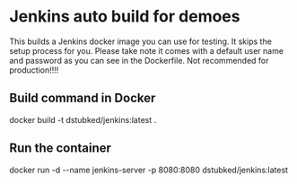 # Jenkins auto build for demoes
This builds a Jenkins docker image you can use for testing. It skips the setup process for you.
Please take note it comes with a default user name and password as you can see in the Dockerfile.
Not recommended for production!!!!

## Build command in Docker
docker build -t dstubked/jenkins:latest .

## Run the container
docker run -d --name jenkins-server -p 8080:8080 dstubked/jenkins:latest
